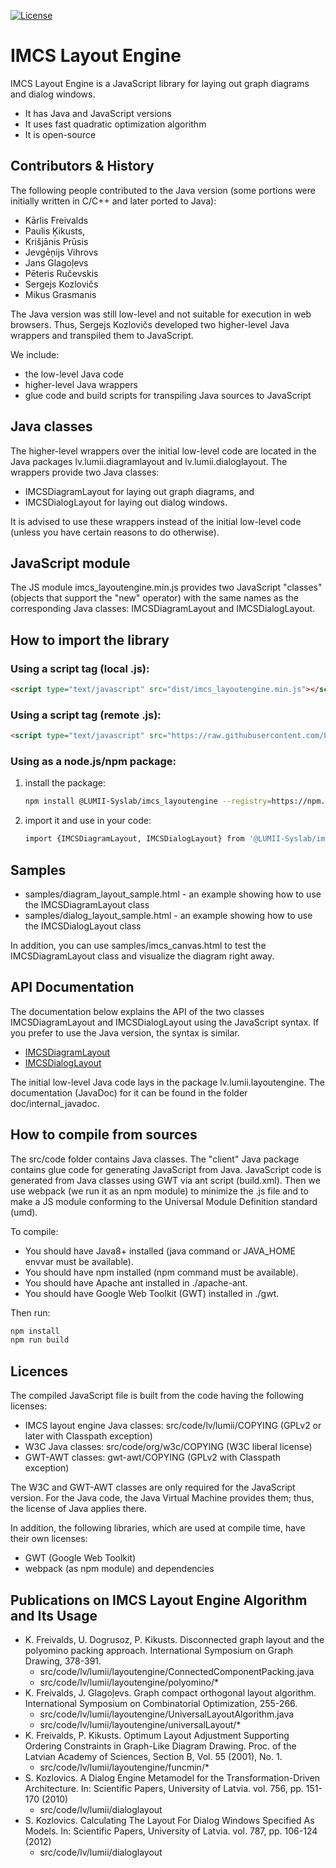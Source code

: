[![License](https://img.shields.io/badge/license-GPLv2wClasspathException%2BW3C-brightgreen)](https://raw.githubusercontent.com/LUMII-Syslab/imcs_layoutengine/master/imcs_layoutengine.COPYING)

# IMCS Layout Engine
IMCS Layout Engine is a JavaScript library for laying out graph diagrams and dialog windows.

- It has Java and JavaScript versions
- It uses fast quadratic optimization algorithm
- It is open-source

## Contributors & History
The following people contributed to the Java version (some portions were initially written in C/C++ and later ported to Java):
- Kārlis Freivalds
- Paulis Ķikusts,
- Krišjānis Prūsis
- Jevgēņijs Vihrovs
- Jans Glagoļevs
- Pēteris Ručevskis
- Sergejs Kozlovičs
- Mikus Grasmanis

The Java version was still low-level and not suitable for execution in web browsers.
Thus, Sergejs Kozlovičs developed two higher-level Java wrappers and transpiled them to JavaScript.

We include:
- the low-level Java code
- higher-level Java wrappers
- glue code and build scripts for transpiling Java sources to JavaScript

## Java classes
The higher-level wrappers over the initial low-level code are located in the Java packages lv.lumii.diagramlayout and lv.lumii.dialoglayout. The wrappers provide two Java classes:
- IMCSDiagramLayout for laying out graph diagrams, and
- IMCSDialogLayout for laying out dialog windows.
 
It is advised to use these wrappers instead of the initial low-level code (unless you have certain reasons to do otherwise). 

## JavaScript module
The JS module imcs_layoutengine.min.js provides two JavaScript "classes" (objects that support the "new" operator) with the same names as the corresponding Java classes: IMCSDiagramLayout and IMCSDialogLayout.

## How to import the library

### Using a script tag (local .js):
```html
<script type="text/javascript" src="dist/imcs_layoutengine.min.js"></script>
```

### Using a script tag (remote .js):
```html
<script type="text/javascript" src="https://raw.githubusercontent.com/LUMII-Syslab/imcs_layoutengine/master/dist/imcs_layoutengine.min.js"></script>
```

### Using as a node.js/npm package:
  1) install the package:
     ```bash
     npm install @LUMII-Syslab/imcs_layoutengine --registry=https://npm.pkg.github.com
     ```
  2) import it and use in your code:
     ```bash
     import {IMCSDiagramLayout, IMCSDialogLayout} from '@LUMII-Syslab/imcs_layoutengine';
     ```

## Samples

* samples/diagram_layout_sample.html - an example showing how to use the IMCSDiagramLayout class
* samples/dialog_layout_sample.html - an example showing how to use the IMCSDialogLayout class

In addition, you can use samples/imcs_canvas.html to test the IMCSDiagramLayout class and
visualize the diagram right away.

## API Documentation

The documentation below explains the API of the two classes IMCSDiagramLayout and IMCSDialogLayout using the JavaScript syntax.
If you prefer to use the Java version, the syntax is similar.

* [IMCSDiagramLayout](https://github.com/LUMII-Syslab/imcs_layoutengine/blob/master/doc/IMCSDiagramLayout.md)
* [IMCSDialogLayout](https://github.com/LUMII-Syslab/imcs_layoutengine/blob/master/doc/IMCSDialogLayout.md)

The initial low-level Java code lays in the package lv.lumii.layoutengine. The documentation (JavaDoc) for it can be found in the folder doc/internal\_javadoc.

## How to compile from sources
The src/code folder contains Java classes. 
The "client" Java package contains glue code for generating JavaScript from Java. 
JavaScript code is generated from Java classes using GWT  via ant script (build.xml). Then we use webpack (we run it as an npm module) to minimize
the .js file and to make a JS module conforming to the Universal Module Definition standard (umd).

To compile:
* You should have Java8+ installed (java command or JAVA_HOME envvar must be available).
* You should have npm installed (npm command must be available).
* You should have Apache ant installed in ./apache-ant.
* You should have Google Web Toolkit (GWT) installed in ./gwt.

Then run:
```bash
npm install
npm run build
```

## Licences
The compiled JavaScript file is built from the code having the following licenses:
* IMCS layout engine Java classes: src/code/lv/lumii/COPYING (GPLv2 or later with Classpath exception)
* W3C Java classes: src/code/org/w3c/COPYING (W3C liberal license)
* GWT-AWT classes: gwt-awt/COPYING  (GPLv2 with Classpath exception)

The W3C and GWT-AWT classes are only required for the JavaScript version. For the Java code, the Java Virtual Machine provides them; thus, the license of Java applies there.

In addition, the following libraries, which are used at compile time, have their own licenses:
* GWT (Google Web Toolkit)
* webpack (as npm module) and dependencies

## Publications on IMCS Layout Engine Algorithm and Its Usage

* K. Freivalds, U. Dogrusoz, P. Kikusts. Disconnected graph layout and the polyomino packing approach. International Symposium on Graph Drawing, 378-391.
  - src/code/lv/lumii/layoutengine/ConnectedComponentPacking.java
  - src/code/lv/lumii/layoutengine/polyomino/*
* K. Freivalds, J. Glagoļevs. Graph compact orthogonal layout algorithm. International Symposium on Combinatorial Optimization, 255-266.
  - src/code/lv/lumii/layoutengine/UniversalLayoutAlgorithm.java
  - src/code/lv/lumii/layoutengine/universalLayout/*
* K. Freivalds, P. Kikusts. Optimum Layout Adjustment Supporting Ordering Constraints in Graph-Like Diagram Drawing. Proc. of the Latvian Academy of Sciences, Section B, Vol. 55 (2001), No. 1.
  - src/code/lv/lumii/layoutengine/funcmin/*
* S. Kozlovics. A Dialog Engine Metamodel for the Transformation-Driven Architecture. In: Scientific Papers, University of Latvia. vol. 756, pp. 151-170 (2010)
  - src/code/lv/lumii/dialoglayout
* S. Kozlovics. Calculating The Layout For Dialog Windows Specified As Models. In: Scientific Papers, University of Latvia. vol. 787, pp. 106-124 (2012)
  - src/code/lv/lumii/dialoglayout
